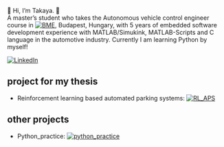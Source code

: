 👋 Hi, I’m Takaya. 🗾  
A master’s student who takes the Autonomous vehicle control engineer course in [![BME]()](https://transportation.bme.hu/msc-programmes/applicants/autonomous-vehicle-control-engineering-master-msc/), Budapest, Hungary, with 5 years of embedded software development experience with MATLAB/Simukink, MATLAB-Scripts and C language in the automotive industry.
Currently I am learning Python by myself!


[![LinkedIn](https://img.shields.io/badge/LinkedIn-profile-blue)](https://www.linkedin.com/in/takaya-murakami-062a29232)

## project for my thesis
- Reinforcement learning based automated parking systems: [![RL_APS]()](https://github.com/taka-rl/RL_APS)

## other projects
- Python_practice: [![python_practice]()](https://github.com/taka-rl/python_practice)


<!---
taka-rl/taka-rl is a ✨ special ✨ repository because its `README.md` (this file) appears on your GitHub profile.
You can click the Preview link to take a look at your changes.
--->
